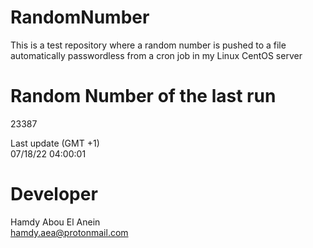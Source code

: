 # RandomNumber    
This is a test repository where a random number is pushed to a file automatically passwordless from a cron job in my Linux CentOS server    
# Random Number of the last run   
23387
      
Last update (GMT +1)    
07/18/22 04:00:01
# Developer    
Hamdy Abou El Anein   
hamdy.aea@protonmail.com
